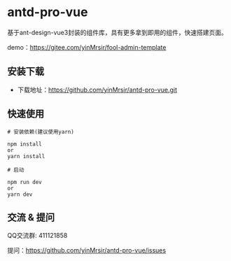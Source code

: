 # antd-pro-vue

基于ant-design-vue3封装的组件库，具有更多拿到即用的组件，快速搭建页面。

demo：https://gitee.com/yinMrsir/fool-admin-template

## 安装下载

- 下载地址：https://github.com/yinMrsir/antd-pro-vue.git

## 快速使用

```
# 安装依赖(建议使用yarn)

npm install
or
yarn install

# 启动

npm run dev
or
yarn dev
```

## 交流 & 提问

QQ交流群: 411121858

提问：https://github.com/yinMrsir/antd-pro-vue/issues
